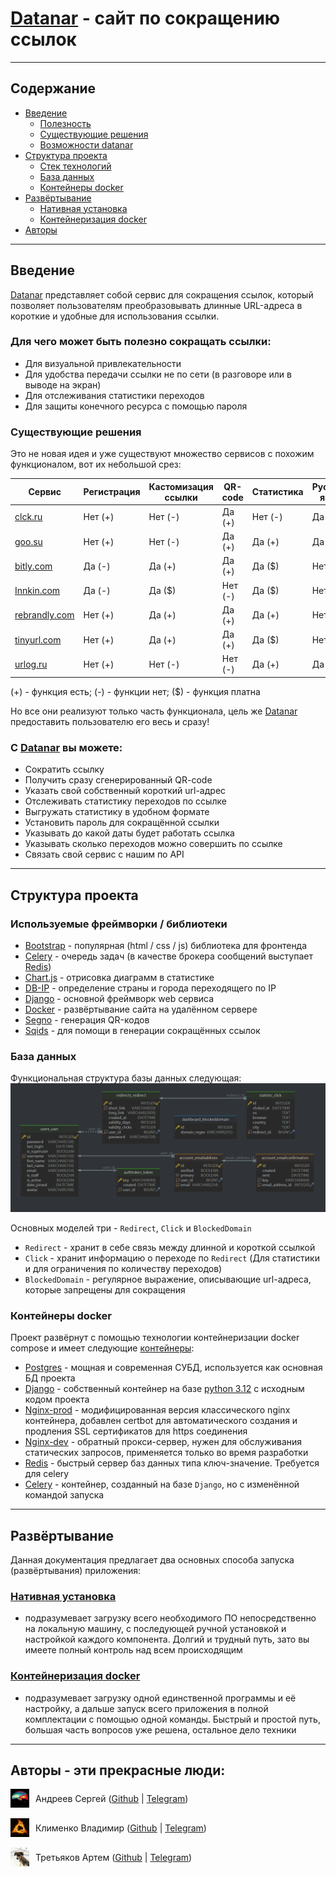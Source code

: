 # [Datanar](https://datanar.ru) - сайт по сокращению ссылок

---

## Содержание
- [Введение](#введение)
  - [Полезность](#для-чего-может-быть-полезно-сокращать-ссылки)
  - [Существующие решения](#существующие-решения)
  - [Возможности datanar](#с-datanar-вы-можете)
- [Структура проекта](#структура-проекта)
  - [Стек технологий](#используемые-фреймворки--библиотеки)
  - [База данных](#база-данных)
  - [Контейнеры docker](#контейнеры-docker)
- [Развёртывание](#развёртывание)
  - [Нативная установка](#нативная-установка)
  - [Контейнеризация docker](#контейнеризация-docker)
- [Авторы](#авторы---эти-прекрасные-люди)

---

## Введение
[Datanar](https://datanar.ru) представляет собой сервис для сокращения ссылок,
который позволяет пользователям преобразовывать длинные URL-адреса в короткие 
и удобные для использования ссылки.

### Для чего может быть полезно сокращать ссылки:
- Для визуальной привлекательности
- Для удобства передачи ссылки не по сети (в разговоре или в выводе на экран)
- Для отслеживания статистики переходов
- Для защиты конечного ресурса с помощью пароля

### Существующие решения
Это не новая идея и уже существуют множество сервисов с похожим функционалом,
вот их небольшой срез: 

| Сервис                                      | Регистрация | Кастомизация ссылки | QR-code | Статистика | Русский язык | Пароль  | API     |
|---------------------------------------------|-------------|---------------------|---------|------------|--------------|---------|---------|
| [clck.ru](https://clck.ru/)                 | Нет (+)     | Нет (-)             | Да (+)  | Нет (-)    | Да (+)       | Нет (-) | Да (+)  |
| [goo.su](https://goo.su/)                   | Нет (+)     | Нет (-)             | Да (+)  | Да (+)     | Да (+)       | Нет (-) | Да (+)  |
| [bitly.com](https://bitly.com/)             | Да (-)      | Да (+)              | Да (+)  | Да ($)     | Нет (-)      | Нет (-) | Да ($)  |
| [Innkin.com](https://www.lnnkin.com)        | Да (-)      | Да ($)              | Нет (-) | Да ($)     | Нет (-)      | Да ($)  | Да ($)  |
| [rebrandly.com](https://www.rebrandly.com/) | Нет (+)     | Да (+)              | Да (+)  | Да (+)     | Нет (-)      | Нет (-) | Да (+)  |
| [tinyurl.com](https://tinyurl.com)          | Нет (+)     | Да (+)              | Да (+)  | Да ($)     | Нет (-)      | Нет (-) | Да ($)  |
| [urlog.ru](https://urlog.ru/)               | Нет (+)     | Нет (-)             | Нет (-) | Да (+)     | Да (+)       | Да (+)  | Нет (-) |

(+) - функция есть; (-) - функции нет; ($) - функция платна

Но все они реализуют только часть функционала, цель же 
[Datanar](https://datanar.ru) предоставить пользователю его весь и сразу!

### С [Datanar](https://datanar.ru) вы можете:
- Сократить ссылку
- Получить сразу сгенерированный QR-code
- Указать свой собственный короткий url-адрес
- Отслеживать статистику переходов по ссылке
- Выгружать статистику в удобном формате
- Установить пароль для сокращённой ссылки
- Указывать до какой даты будет работать ссылка
- Указывать сколько переходов можно совершить по ссылке
- Связать свой сервис с нашим по API

---

## Структура проекта
### Используемые фреймворки / библиотеки
- [Bootstrap](https://getbootstrap.com/) - популярная (html / css / js) 
  библиотека для фронтенда
- [Celery](https://docs.celeryq.dev/en/stable/) - очередь задач 
  (в качестве брокера сообщений выступает [Redis](https://redis.io/))
- [Chart.js](https://www.chartjs.org/) - отрисовка диаграмм в статистике
- [DB-IP](https://db-ip.com) - определение страны и города переходящего по IP
- [Django](https://www.djangoproject.com/) - основной фреймворк web сервиса
- [Docker](https://www.docker.com/) - развёртывание сайта на удалённом сервере
- [Segno](https://github.com/heuer/segno/) - генерация QR-кодов
- [Sqids](https://sqids.org/) - для помощи в генерации сокращённых ссылок

### База данных
Функциональная структура базы данных следующая:
![scheme](docs/for_readme/scheme.png)

Основных моделей три - `Redirect`, `Click` и `BlockedDomain`
- `Redirect` - хранит в себе связь между длинной и короткой ссылкой
- `Click` - хранит информацию о переходе по `Redirect`
(Для статистики и для ограничения по количеству переходов)
- `BlockedDomain` - регулярное выражение, описывающие url-адреса, которые
запрещены для сокращения 

### Контейнеры docker
Проект развёрнут с помощью технологии контейнеризации docker compose и имеет 
следующие [контейнеры](docker-compose.yml):

- [Postgres](https://hub.docker.com/_/postgres) - мощная и современная СУБД,
  используется как основная БД проекта
- [Django](Dockerfile) - собственный контейнер на базе 
  [python 3.12](https://hub.docker.com/_/python) c исходным кодом проекта
- [Nginx-prod](https://hub.docker.com/r/jonasal/nginx-certbot) - 
  модифицированная версия классического nginx контейнера, добавлен certbot для
  автоматического создания и продления SSL сертификатов для https соединения
- [Nginx-dev](https://hub.docker.com/_/nginx) - обратный прокси-сервер, нужен 
  для обслуживания статических запросов, применяется только во время разработки
- [Redis](https://hub.docker.com/_/redis) - быстрый сервер баз данных типа 
  ключ-значение. Требуется для celery
- [Celery](Dockerfile) - контейнер, созданный на базе `Django`, но с 
  изменённой командой запуска

---

## Развёртывание
Данная документация предлагает два основных способа запуска (развёртывания)
приложения:
### [Нативная установка](docs/native-install.md)
- подразумевает загрузку всего необходимого ПО непосредственно на локальную
  машину, с последующей ручной установкой и настройкой каждого компонента.
  Долгий и трудный путь, зато вы имеете полный контроль над всем происходящим

### [Контейнеризация docker](docs/docker-install.md)
- подразумевает загрузку одной единственной программы и её настройку, а дальше
  запуск всего приложения в полной комплектации с помощью одной команды.
  Быстрый и простой путь, большая часть вопросов уже решена, остальное дело
  техники

---

## Авторы - эти прекрасные люди:
<div style="display: flex; align-items: center;">
  <img src="datanar/static_dev/img/authors/sergey.jpg" width="30" height="30" alt="sergey">
  <span style="margin-left: 10px;">Андреев Сергей (<a href="https://github.com/Gray-Advantage">Github</a> | <a href="https://t.me/Gray_Advantage">Telegram</a>)</span>
</div>
<br>
<div style="display: flex; align-items: center;">
  <img src="datanar/static_dev/img/authors/vladimir.jpg" width="30" height="30" alt="vladimir">
  <span style="margin-left: 10px;">Клименко Владимир (<a href="https://github.com/brandonzorn">Github</a> | <a href="https://t.me/brandonzorn">Telegram</a>)</span>
</div>
<br>
<div style="display: flex; align-items: center;">
  <img src="datanar/static_dev/img/authors/artem.jpg" width="30" height="30" alt="artem">
  <span style="margin-left: 10px;">Третьяков Артем (<a href="https://github.com/Artem037">Github</a> | <a href="https://t.me/piper273">Telegram</a>)</span>
</div>
